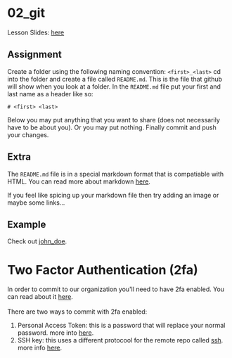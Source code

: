 # 02_git 

Lesson Slides: [here](https://docs.google.com/presentation/d/1I6M1l_POiYG95YKMh-ZkZALHu0sUyhsVrgU8gIOpjFo/edit?usp=sharing)

## Assignment 

Create a folder using the following naming convention: `<first>_<last>`
cd into the folder and create a file called `README.md`. This is the file that github will show when you look at a folder. 
In the `README.md` file put your first and last name as a header like so: 
```
# <first> <last>
```
Below you may put anything that you want to share (does not necessarily have to be about you). Or you may put nothing. 
Finally commit and push your changes. 

## Extra 

The `README.md` file is in a special markdown format that is compatiable with HTML. 
You can read more about markdown [here](https://github.com/adam-p/markdown-here/wiki/Markdown-Here-Cheatsheet). 

If you feel like spicing up your markdown file then try adding an image or maybe some links...

## Example 

Check out [john_doe](john_doe). 

# Two Factor Authentication (2fa)

In order to commit to our organization you'll need to have 2fa enabled. You can read about it [here](https://docs.github.com/en/free-pro-team@latest/github/authenticating-to-github/configuring-two-factor-authentication). <br /><br />
There are two ways to commit with 2fa enabled: 
1. Personal Access Token: this is a password that will replace your normal password. more into [here](https://docs.github.com/en/free-pro-team@latest/github/authenticating-to-github/creating-a-personal-access-token). 
2. SSH key: this uses a different protocool for the remote repo called [ssh](https://www.digitalocean.com/community/tutorials/ssh-essentials-working-with-ssh-servers-clients-and-keys). more info [here](https://docs.github.com/en/free-pro-team@latest/github/authenticating-to-github/connecting-to-github-with-ssh). 